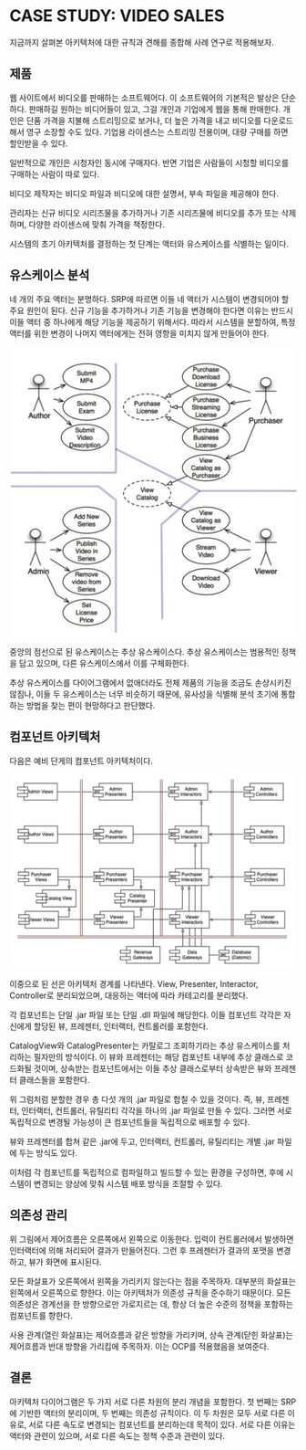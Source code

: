 # CASE STUDY: VIDEO SALES

지금까지 살펴본 아키텍처에 대한 규칙과 견해를 종합해 사례 연구로 적용해보자.

## 제품

웹 사이트에서 비디오를 판매하는 소프트웨어다. 이 소프트웨어의 기본적은 발상은 단순하다. 판매하길 원하는 비디어들이 있고, 그걸 개인과 기업에게 웹을 통해 판매한다. 개인은 단품 가격을 지불해 스트리밍으로 보거나,
더 높은 가격을 내고 비디오를 다운로드해서 영구 소장할 수도 있다. 기업용 라이센스는 스트리밍 전용이며, 대량 구매를 하면 할인받을 수 있다.

일반적으로 개인은 시청자인 동시에 구매자다. 반면 기업은 사람들이 시청할 비디오를 구매하는 사람이 따로 있다.

비디오 제작자는 비디오 파일과 비디오에 대한 설명서, 부속 파일을 제공해야 한다.

관리자는 신규 비디오 시리즈물을 추가하거나 기존 시리즈물에 비디오를 추가 또는 삭제하며, 다양한 라이센스에 맞춰 가격을 책정한다.

시스템의 초기 아키텍처를 결정하는 첫 단계는 액터와 유스케이스를 식별하는 일이다.

## 유스케이스 분석

네 개의 주요 액터는 분명하다. SRP에 따르면 이들 네 액터가 시스템이 변경되어야 할 주요 원인이 된다. 신규 기능을 추가하거나 기존 기능을 변경해야 한다면 이유는 반드시 이들 액터 중 하나에게 해당 기능을
제공하기 위해서다. 따라서 시스템을 분할하여, 특정 액터를 위한 변경이 나머지 액터에게는 전혀 영향을 미치지 않게 만들어야 한다.

<div align="center">
<img src="img/use_case_analysis.png">
</div>

중앙의 점선으로 된 유스케이스는 추상 유스케이스다. 추상 유스케이스는 범용적인 정책을 담고 있으며, 다른 유스케이스에서 이를 구체화한다.

추상 유스케이스를 다이어그램에서 없애더라도 전체 제품의 기능을 조금도 손상시키진 않짐나, 이들 두 유스케이스는 너무 비슷하기 때문에, 유사성을 식별해 분석 초기에 통합하는 방법을 찾는 편이 현망하다고 판단했다.

## 컴포넌트 아키텍처

다음은 예비 단게의 컴포넌트 아키텍처이다.

<div align="center">
<img src="img/component_architecture.png">
</div>

이중으로 된 선은 아키텍처 경계를 나타낸다. View, Presenter, Interactor, Controller로 분리되었으며, 대응하는 액터에 따라 카테고리를 분리했다.

각 컴포넌트는 단일 .jar 파일 또는 단일 .dll 파일에 해당한다. 이들 컴포넌트 각각은 자신에게 할당된 뷰, 프레젠터, 인터랙터, 컨트롤러를 포함한다.

CatalogView와 CatalogPresenter는 카탈로그 조회하기라는 추상 유스케이스를 처리하는 필자만의 방식이다. 이 뷰와 프레젠터는 해당 컴포넌트 내부에 추상 클래스로 코드화될 것이며, 상속받는
컴포넌트에서는 이들 추상 클래스로부터 상속받은 뷰와 프레젠터 클래스들을 포함한다.

위 그럼처럼 분할한 경우 총 다섯 개의 .jar 파일로 합칠 수 있을 것이다. 즉, 뷰, 프레젠터, 인터랙터, 컨트롤러, 유틸리티 각각을 하나의 .jar 파일로 만들 수 있다. 그러면 서로 독립적으로 변경될 가능성이
큰 컴포넌트들을 독립적으로 배포할 수 있다.

뷰와 프레젠터를 합쳐 같은 .jar에 두고, 인터랙터, 컨트롤러, 유틸리티는 개별 .jar 파일에 두는 방식도 있다.

이처럼 각 컴포넌트를 독립적으로 컴파일하고 빌드할 수 있는 환경을 구성하면, 후에 시스템이 변경되는 양상에 맞춰 시스템 배포 방식을 조절할 수 있다.

## 의존성 관리

위 그림에서 제어흐름은 오른쪽에서 왼쪽으로 이동한다. 입력이 컨트롤러에서 발생하면 인터랙터에 의해 처리되어 결과가 만들어진다. 그런 후 프레젠터가 결과의 포맷을 변경하고, 뷰가 화면에 표시된다.

모든 화살표가 오른쪽에서 왼쪽을 가리키지 않는다는 점을 주목하자. 대부분의 화살표는 왼쪽에서 오른쪽으로 향한다. 이는 아키텍처가 의존성 규칙을 준수하기 때문이다. 모든 의존성은 경계선을 한 방향으로만 가로지르는 데,
항상 더 높은 수준의 정책을 포함하는 컴포넌트를 향한다.

사용 관계(열린 화살표)는 제어흐름과 같은 방향을 가리키며, 상속 관계(닫힌 화살표)는 제어흐름과 반대 방향을 가리킴에 주목하자. 이는 OCP를 적용했음을 보여준다.

## 결론

아키텍처 다이어그램은 두 가지 서로 다른 차원의 분리 개념을 포함한다. 첫 번째는 SRP에 기반한 액터의 분리이며, 두 번째는 의존성 규칙이다. 이 두 차원은 모두 서로 다른 이유로, 서로 다른 속도로 변경되는
컴포넌트를 분리하는데 목적이 있다. 서로 다른 이유는 액터와 관련이 있으며, 서로 다른 속도는 정책 수준과 관련이 있다.

